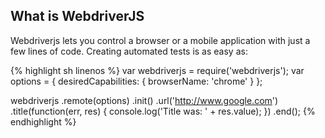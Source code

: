 What is WebdriverJS
-------------------

Webdriverjs lets you control a browser or a mobile application with just a few
lines of code. Creating automated tests is as easy as:

{% highlight sh linenos %}
var webdriverjs = require('webdriverjs');
var options = { desiredCapabilities: { browserName: 'chrome' } };

webdriverjs
    .remote(options)
    .init()
    .url('http://www.google.com')
    .title(function(err, res) {
        console.log('Title was: ' + res.value);
    })
    .end();
{% endhighlight %}